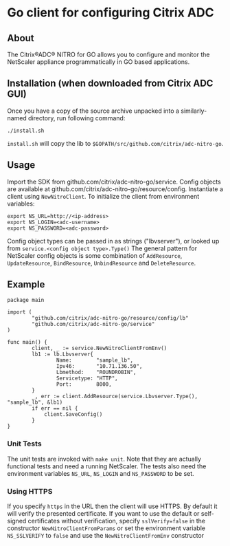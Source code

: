 # Go client for configuring Citrix ADC

## About

The Citrix®ADC® NITRO for GO allows you to configure and monitor the NetScaler appliance programmatically in GO based applications.

## Installation (when downloaded from Citrix ADC GUI)
Once you have a copy of the source archive unpacked into a similarly-named directory, run following command:
```
./install.sh
```
`install.sh` will copy the lib to `$GOPATH/src/github.com/citrix/adc-nitro-go`.

## Usage
Import the SDK from github.com/citrix/adc-nitro-go/service. Config objects are available at github.com/citrix/adc-nitro-go/resource/config.
Instantiate a client using `NewNitroClient`. To initialize the client from environment variables:

```
export NS_URL=http://<ip-address>
export NS_LOGIN=<adc-username>
export NS_PASSWORD=<adc-password>
```

Config object types can be passed in as strings ("lbvserver"), or looked up from `service.<config object type>.Type()`
The general pattern for NetScaler config objects is some combination of  `AddResource`, `UpdateResource`, `BindResource`, `UnbindResource` and `DeleteResource`.

## Example

```
package main

import (
        "github.com/citrix/adc-nitro-go/resource/config/lb"
        "github.com/citrix/adc-nitro-go/service"
)

func main() {
        client, _ := service.NewNitroClientFromEnv()
        lb1 := lb.Lbvserver{
                Name:        "sample_lb",
                Ipv46:       "10.71.136.50",
                Lbmethod:    "ROUNDROBIN",
                Servicetype: "HTTP",
                Port:        8000,
        }
        _, err := client.AddResource(service.Lbvserver.Type(), "sample_lb", &lb1)
        if err == nil {
            client.SaveConfig()
        }
}

```

### Unit Tests
The unit tests are invoked with `make unit`. Note that they are actually functional tests and need a running NetScaler. The tests also need the environment variables `NS_URL`, `NS_LOGIN` and `NS_PASSWORD` to be set.

### Using HTTPS
If you specify `https` in the URL then the client will use HTTPS. By default it will verify the presented certificate. If you want to use the default or self-signed certificates without verification, specify `sslVerify=false` in the constructor `NewNitroClientFromParams` or set the environment variable `NS_SSLVERIFY` to `false` and use the `NewNitroClientFromEnv` constructor
